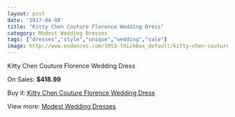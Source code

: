 ```yaml
---
layout: post
date: '2017-04-08'
title: "Kitty Chen Couture Florence Wedding Dress"
category: Modest Wedding Dresses
tags: ["dresses","style","unique","wedding","sale"]
image: http://www.eudances.com/1953-thickbox_default/kitty-chen-couture-florence-wedding-dress.jpg
---
```

Kitty Chen Couture Florence Wedding Dress

On Sales: **$418.99**
<a href="https://www.eudances.com/en/modest-wedding-dresses/667-kitty-chen-couture-florence-wedding-dress.html"><amp-img layout="responsive" width="600" height="600" src="//www.eudances.com/1953-thickbox_default/kitty-chen-couture-florence-wedding-dress.jpg" alt="Kitty Chen Couture Florence Wedding Dress 0" /></a>
<a href="https://www.eudances.com/en/modest-wedding-dresses/667-kitty-chen-couture-florence-wedding-dress.html"><amp-img layout="responsive" width="600" height="600" src="//www.eudances.com/1954-thickbox_default/kitty-chen-couture-florence-wedding-dress.jpg" alt="Kitty Chen Couture Florence Wedding Dress 1" /></a>

Buy it: [Kitty Chen Couture Florence Wedding Dress](https://www.eudances.com/en/modest-wedding-dresses/667-kitty-chen-couture-florence-wedding-dress.html "Kitty Chen Couture Florence Wedding Dress")

View more: [Modest Wedding Dresses](https://www.eudances.com/en/8-modest-wedding-dresses "Modest Wedding Dresses")